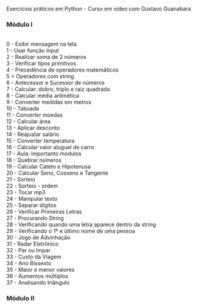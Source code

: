 Exercicios práticos em Python - Curso em video com Gustavo Guanabara

<h3> Módulo I </h3></br>
0 - Exibir mensagem na tela </br>
1 - Usar função input </br>
2 - Realizar soma de 2 números </br>
3 - Verificar tipos primitivos </br>
4 - Precedência de operadores matemáticos </br>
5 = Operadores com string </br>
6 - Antecessor e Sucessor de números </br>
7 - Calcular: dobro, triplo e raiz quadrada </br>
8 - Calcular média aritmética </br>
9 - Converter medidas em metros </br>
10 - Tabuada </br>
11 - Converter moedas </br>
12 - Calcular área </br>
13 - Aplicar desconto </br>
14 - Reajustar salário </br>
15 - Converter temperatura </br>
16 - Calcular valor aluguel de carro </br>
17 - Aula: importanto módulos </br>
18 - Quebrar números </br>
19 - Calcular Cateto e Hipotenusa </br>
20 - Calcular Seno, Cosseno e Tangente </br>
21 - Sorteio </br>
22 - Sorteio - ordem </br>
23 - Tocar mp3 </br>
24 - Manipular texto </br>
25 - Separar digitos </br>
26 - Verificar Primeiras Letras </br>
27 - Procurando String</br>
28 - Verificando quando uma letra aparece dentro da string</br>
29 - Verificando o 1º e último nome de uma pessoa</br>
30 - Jogo de Advinhação </br>
31 - Radar Eletrônico </br>
32 - Par ou Impar </br>
33 - Custo da Viagem </br>
34 - Ano Bissexto </br>
35 - Maior e menor valores </br>
36 - Aumentos múltiplos </br>
37 - Analisando triângulo </br>

<h3> Módulo II </h3></br>